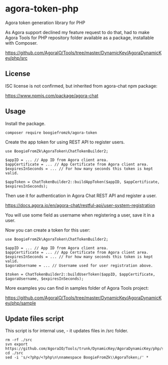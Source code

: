 # agora-token-php
Agora token generation library for PHP

As Agora support declined my feature request to do that, had to make Agora Tools for PHP repository folder available as a package, installable with Composer.

https://github.com/AgoraIO/Tools/tree/master/DynamicKey/AgoraDynamicKey/php/src

## License

ISC license is not confirmed, but inherited from agora-chat npm package:

https://www.npmjs.com/package/agora-chat

## Usage

Install the package.

```
composer require boogiefromzk/agora-token
```

Create the app token for using REST API to register users.

```
use BoogieFromZk\AgoraToken\ChatTokenBuilder2;

$appID = ... // App ID from Agora client area.
$appCertificate = ... // App Certificate from Agora client area.
$expiresInSeconds = ... // For how many seconds this token is kept valid.

$appToken = ChatTokenBuilder2::buildAppToken($appID, $appCertificate, $expiresInSeconds);
```

Then use it for authentication in Agora Chat REST API and register a user.

https://docs.agora.io/en/agora-chat/restful-api/user-system-registration

You will use some field as username when registering a user, save it in a user.

Now you can create a token for this user:

```
use BoogieFromZk\AgoraToken\ChatTokenBuilder2;

$appID = ... // App ID from Agora client area.
$appCertificate = ... // App Certificate from Agora client area.
$expiresInSeconds = ... // For how many seconds this token is kept valid.
$agoraUsername = ... // Username used for user registration above.

$token = ChatTokenBuilder2::buildUserToken($appID, $appCertificate, $agoraUsername, $expiresInSeconds);
```

More examples you can find in samples folder of Agora Tools project:

https://github.com/AgoraIO/Tools/tree/master/DynamicKey/AgoraDynamicKey/php/sample

## Update files script

This script is for internal use, - it updates files in /src folder.

```
rm -rf ./src
svn export https://github.com/AgoraIO/Tools/trunk/DynamicKey/AgoraDynamicKey/php/src
cd ./src
sed -i 's/<?php/<?php\n\nnamespace BoogieFromZk\\AgoraToken;/' *
```
